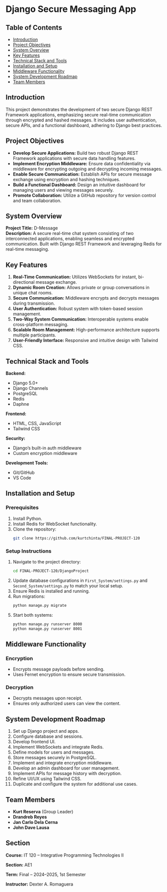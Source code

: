 # Django Secure Messaging App

## Table of Contents
- [Introduction](#introduction)
- [Project Objectives](#project-objectives)
- [System Overview](#system-overview)
- [Key Features](#key-features)
- [Technical Stack and Tools](#technical-stack-and-tools)
- [Installation and Setup](#installation-and-setup)
- [Middleware Functionality](#middleware-functionality)
- [System Development Roadmap](#system-development-roadmap)
- [Team Members](#team-members)

## Introduction
This project demonstrates the development of two secure Django REST Framework applications, emphasizing secure real-time communication through encrypted and hashed messages. It includes user authentication, secure APIs, and a functional dashboard, adhering to Django best practices.

## Project Objectives
- **Develop Secure Applications:** Build two robust Django REST Framework applications with secure data handling features.
- **Implement Encryption Middleware:** Ensure data confidentiality via middleware for encrypting outgoing and decrypting incoming messages.
- **Enable Secure Communication:** Establish APIs for secure message exchange using encryption and hashing techniques.
- **Build a Functional Dashboard:** Design an intuitive dashboard for managing users and viewing messages securely.
- **Promote Collaboration:** Utilize a GitHub repository for version control and team collaboration.

## System Overview
**Project Title:** D-Message  
**Description:** A secure real-time chat system consisting of two interconnected applications, enabling seamless and encrypted communication. Built with Django REST Framework and leveraging Redis for real-time messaging.

## Key Features
1. **Real-Time Communication:** Utilizes WebSockets for instant, bi-directional message exchange.
2. **Dynamic Room Creation:** Allows private or group conversations in unique chat rooms.
3. **Secure Communication:** Middleware encrypts and decrypts messages during transmission.
4. **User Authentication:** Robust system with token-based session management.
5. **Two-Way System Communication:** Interoperable systems enable cross-platform messaging.
6. **Scalable Room Management:** High-performance architecture supports multiple participants.
7. **User-Friendly Interface:** Responsive and intuitive design with Tailwind CSS.

## Technical Stack and Tools
**Backend:**  
- Django 5.0+  
- Django Channels  
- PostgreSQL  
- Redis  
- Daphne

**Frontend:**  
- HTML, CSS, JavaScript  
- Tailwind CSS

**Security:**  
- Django’s built-in auth middleware  
- Custom encryption middleware

**Development Tools:**  
- Git/GitHub  
- VS Code

## Installation and Setup
### Prerequisites
1. Install Python.
2. Install Redis for WebSocket functionality.
3. Clone the repository:
   ```bash
   git clone https://github.com/kurtchinta/FINAL-PROJECT-120
   ```

### Setup Instructions
1. Navigate to the project directory:
   ```bash
   cd FINAL-PROJECT-120/DjangoProject
   ```
2. Update database configurations in `First_System/settings.py` and `Second_System/settings.py` to match your local setup.
3. Ensure Redis is installed and running.
4. Run migrations:
   ```bash
   python manage.py migrate
   ```
5. Start both systems:
   ```bash
   python manage.py runserver 8000
   python manage.py runserver 8001
   ```

## Middleware Functionality
### Encryption
- Encrypts message payloads before sending.
- Uses Fernet encryption to ensure secure transmission.

### Decryption
- Decrypts messages upon receipt.
- Ensures only authorized users can view the content.

## System Development Roadmap
1. Set up Django project and apps.
2. Configure database and sessions.
3. Develop frontend UI.
4. Implement WebSockets and integrate Redis.
5. Define models for users and messages.
6. Store messages securely in PostgreSQL.
7. Implement and integrate encryption middleware.
8. Develop an admin dashboard for user management.
9. Implement APIs for message history with decryption.
10. Refine UI/UX using Tailwind CSS.
11. Duplicate and configure the system for additional use cases.

## Team Members
- **Kurt Reserva** (Group Leader)
- **Drandreb Reyes**
- **Jan Carlo Dela Cerna**
- **John Dave Lausa**

## Section
**Course:** IT 120 – Integrative Programming Technologies II  

**Section:** AE1  

**Term:** Final – 2024–2025, 1st Semester  

**Instructor:** Dexter A. Romaguera
